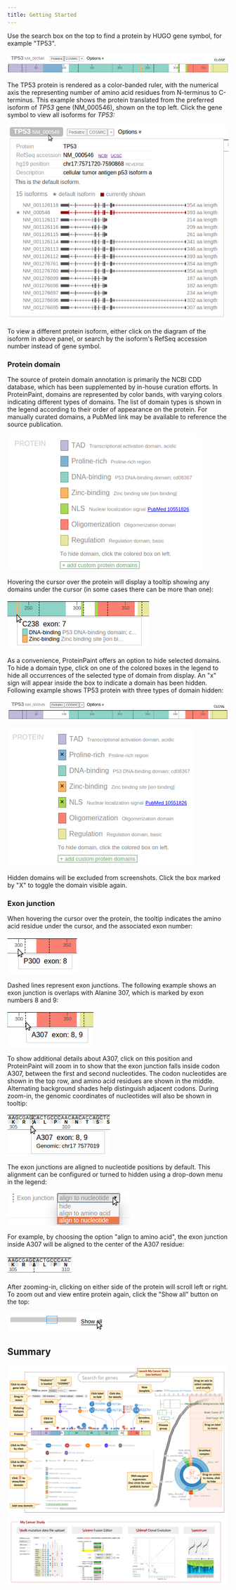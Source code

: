 ```yaml
---
title: Getting Started
---
```


Use the search box on the top to find a protein by HUGO gene symbol, for
example "TP53".

![](./media/image0.png)

The TP53 protein is rendered as a color-banded ruler, with the numerical
axis the representing number of amino acid residues from N-terminus to
C-terminus. This example shows the protein translated from the preferred
isoform of *TP53* gene (NM_000546), shown on the top left. Click the
gene symbol to view all isoforms for *TP53:*

![](./media/image5.png)

To view a different protein isoform, either click on the diagram of the
isoform in above panel, or search by the isoform's RefSeq accession
number instead of gene symbol.

### **Protein domain**

The source of protein domain annotation is primarily the NCBI CDD
database, which has been supplemented by in-house curation efforts. In
ProteinPaint, domains are represented by color bands, with varying
colors indicating different types of domains. The list of domain types
is shown in the legend according to their order of appearance on the
protein. For manually curated domains, a PubMed link may be available to
reference the source publication.

![](./media/image3.png)

Hovering the cursor over the protein will display a tooltip showing any
domains under the cursor (in some cases there can be more than one):

![](./media/image2.png)

As a convenience, ProteinPaint offers an option to hide selected
domains. To hide a domain type, click on one of the colored boxes in the
legend to hide all occurrences of the selected type of domain from
display. An "x" sign will appear inside the box to indicate a domain has
been hidden. Following example shows TP53 protein with three types of
domain hidden:

![](./media/image6.png)

![](./media/image7.png)

Hidden domains will be excluded from screenshots. Click the box marked by "X" to toggle the domain visible again.

### Exon junction

When hovering the cursor over the protein, the tooltip indicates the
amino acid residue under the cursor, and the associated exon number:

![](./media/image12.png)

Dashed lines represent exon junctions. The following example shows an
exon junction is overlaps with Alanine 307, which is marked by exon
numbers 8 and 9:

![](./media/image11.png)

To show additional details about A307, click on this position and
ProteinPaint will zoom in to show that the exon junction falls inside
codon A307, between the first and second nucleotides. The codon
nucleotides are shown in the top row, and amino acid residues are shown
in the middle. Alternating background shades help distinguish adjacent
codons. During zoom-in, the genomic coordinates of nucleotides will also
be shown in tooltip:

![](./media/image4.png)

The exon junctions are aligned to nucleotide positions by default. This
alignment can be configured or turned to hidden using a drop-down menu
in the legend:

![](./media/image10.png)

For example, by choosing the option "align to amino acid", the exon
junction inside A307 will be aligned to the center of the A307 residue:

![](./media/image9.png)

After zooming-in, clicking on either side of the protein will scroll
left or right. To zoom out and view entire protein again, click the
"Show all" button on the top:

![](./media/image8.png)

## Summary

![](./media/image1.png)